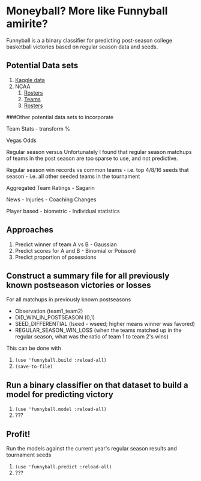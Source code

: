 Moneyball? More like Funnyball amirite?
=======================================

Funnyball is a a binary classifier for predicting post-season college basketball victories based on regular season data and seeds.

Potential Data sets
---------

1. [Kaggle data](https://www.kaggle.com/c/march-machine-learning-mania/data)
2. NCAA
   1. [Rosters](http://www.ncaa.com/schools/albany-ny/basketball-men)  
   2. [Teams](http://stats.ncaa.org/team/inst_team_list?sport_code=MBB&division=1) 
   3. [Rosters](http://stats.ncaa.org/team/roster/11540?org_id=26172)

###Other potential data sets to incorporate 

Team Stats
    - transform %

Vegas Odds

Regular season versus
    Unfortunately I found that regular season matchups of teams in the post season are too sparse to use, and not predictive.

Regular season win records vs common teams
    - i.e. top 4/8/16 seeds that season
    - i.e. all other seeded teams in the tournament

Aggregated Team Ratings
    - Sagarin

News
    - Injuries
    - Coaching Changes

Player based
    - biometric
    - Individual statistics

Approaches
----------

1. Predict winner of team A vs B - Gaussian 
2. Predict scores for A and B - Binomial or Poisson)
3. Predict proportion of posessions 

Construct a summary file for all previously known postseason victories or losses
-----------------------------------

For all matchups in previously known postseasons

- Observation (team1_team2)
- DID_WIN_IN_POSTSEASON (0,1)
- SEED_DIFFERENTIAL (lseed - wseed; higher means winner was favored)
- REGULAR_SEASON_WIN_LOSS (when the teams matched up in the regular season, what was the ratio of team 1 to team 2's wins)

This can be done with

1. ``(use 'funnyball.build :reload-all)``
2. ``(save-to-file)``

Run a binary classifier on that dataset to build a model for predicting victory
---------------------------------------

1. ``(use 'funnyball.model :reload-all)``
2. ???

Profit!
-------

Run the models against the current year's regular season results and tournament seeds

1. ``(use 'funnyball.predict :reload-all)``
2. ???
